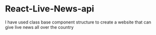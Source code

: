 # React-Live-News-api
I have used class base component structure to create a website that can give live news all over the country
